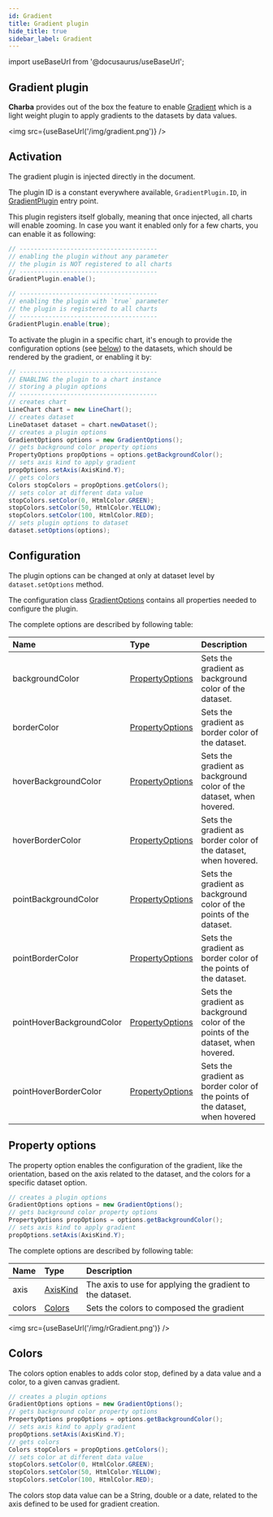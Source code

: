 ```yaml
---
id: Gradient
title: Gradient plugin
hide_title: true
sidebar_label: Gradient
---
```

import useBaseUrl from '@docusaurus/useBaseUrl';

## Gradient plugin

**Charba** provides out of the box the feature to enable [Gradient](https://github.com/kurkle/chartjs-plugin-gradient) which is a light weight plugin to apply gradients to the datasets by data values.

<img src={useBaseUrl('/img/gradient.png')} />

## Activation

The gradient plugin is injected directly in the document.

The plugin ID is a constant everywhere available, `GradientPlugin.ID`, in [GradientPlugin](https://pepstock-org.github.io/Charba/next/org/pepstock/charba/client/gradient/GradientPlugin.html) entry point.

This plugin registers itself globally, meaning that once injected, all charts will enable zooming. In case you want it enabled only for a few charts, you can enable it as following:

```java
// --------------------------------------
// enabling the plugin without any parameter
// the plugin is NOT registered to all charts
// --------------------------------------
GradientPlugin.enable();

// --------------------------------------
// enabling the plugin with `true` parameter
// the plugin is registered to all charts
// --------------------------------------
GradientPlugin.enable(true);
```

To activate the plugin in a specific chart, it's enough to provide the configuration options (see [below](#configuration)) to the datasets, which should be rendered by the gradient, or enabling it by:

```java
// --------------------------------------
// ENABLING the plugin to a chart instance 
// storing a plugin options 
// --------------------------------------
// creates chart
LineChart chart = new LineChart();
// creates dataset
LineDataset dataset = chart.newDataset();
// creates a plugin options
GradientOptions options = new GradientOptions();
// gets background color property options
PropertyOptions propOptions = options.getBackgroundColor();
// sets axis kind to apply gradient
propOptions.setAxis(AxisKind.Y);
// gets colors 
Colors stopColors = propOptions.getColors();
// sets color at different data value
stopColors.setColor(0, HtmlColor.GREEN);
stopColors.setColor(50, HtmlColor.YELLOW);
stopColors.setColor(100, HtmlColor.RED);
// sets plugin options to dataset
dataset.setOptions(options);
```

## Configuration

The plugin options can be changed at only at dataset level by `dataset.setOptions` method.
  
The configuration class [GradientOptions](https://pepstock-org.github.io/Charba/next/org/pepstock/charba/client/gradient/GradientOptions.html) contains all properties needed to configure the plugin.

The complete options are described by following table:

| Name | Type | Description
| :- | :- | :-----
| backgroundColor | [PropertyOptions](https://pepstock-org.github.io/Charba/next/org/pepstock/charba/client/gradient/PropertyOptions.html) | Sets the gradient as background color of the dataset.
| borderColor | [PropertyOptions](https://pepstock-org.github.io/Charba/next/org/pepstock/charba/client/gradient/PropertyOptions.html) | Sets the gradient as border color of the dataset. 
| hoverBackgroundColor | [PropertyOptions](https://pepstock-org.github.io/Charba/next/org/pepstock/charba/client/gradient/PropertyOptions.html) |  Sets the gradient as background color of the dataset, when hovered.
| hoverBorderColor | [PropertyOptions](https://pepstock-org.github.io/Charba/next/org/pepstock/charba/client/gradient/PropertyOptions.html) |  Sets the gradient as border color of the dataset, when hovered.
| pointBackgroundColor | [PropertyOptions](https://pepstock-org.github.io/Charba/next/org/pepstock/charba/client/gradient/PropertyOptions.html) |  Sets the gradient as background color of the points of the dataset.
| pointBorderColor | [PropertyOptions](https://pepstock-org.github.io/Charba/next/org/pepstock/charba/client/gradient/PropertyOptions.html) | Sets the gradient as border color of the points of the dataset.
| pointHoverBackgroundColor | [PropertyOptions](https://pepstock-org.github.io/Charba/next/org/pepstock/charba/client/gradient/PropertyOptions.html) | Sets the gradient as background color of the points of the dataset, when hovered.
| pointHoverBorderColor | [PropertyOptions](https://pepstock-org.github.io/Charba/next/org/pepstock/charba/client/gradient/PropertyOptions.html) | Sets the gradient as border color of the points of the dataset, when hovered

## Property options

The property option enables the configuration of the gradient, like the orientation, based on the axis related to the dataset, and the colors for a specific dataset option. 

```java
// creates a plugin options
GradientOptions options = new GradientOptions();
// gets background color property options
PropertyOptions propOptions = options.getBackgroundColor();
// sets axis kind to apply gradient
propOptions.setAxis(AxisKind.Y);
```

The complete options are described by following table:

| Name | Type | Description
| :- | :- | :-
| axis | [AxisKind](https://pepstock-org.github.io/Charba/next/org/pepstock/charba/client/enums/AxisKind.html) | The axis to use for applying the gradient to the dataset.
| colors | [Colors](https://pepstock-org.github.io/Charba/next/org/pepstock/charba/client/gradient/Colors.html) | Sets the colors to composed the gradient

<img src={useBaseUrl('/img/rGradient.png')} />

## Colors

The colors option enables to adds color stop, defined by a data value and a color, to a given canvas gradient. 

```java
// creates a plugin options
GradientOptions options = new GradientOptions();
// gets background color property options
PropertyOptions propOptions = options.getBackgroundColor();
// sets axis kind to apply gradient
propOptions.setAxis(AxisKind.Y);
// gets colors 
Colors stopColors = propOptions.getColors();
// sets color at different data value
stopColors.setColor(0, HtmlColor.GREEN);
stopColors.setColor(50, HtmlColor.YELLOW);
stopColors.setColor(100, HtmlColor.RED);
```

The colors stop data value can be a String, double or a date, related to the axis defined to be used for gradient creation.
